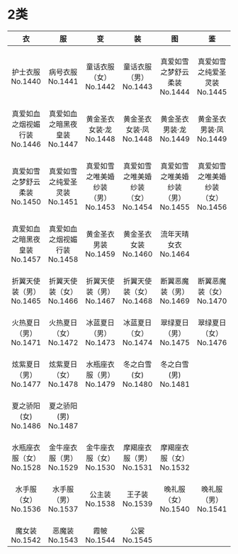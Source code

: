 # 2类

|              衣               |              服               |                 变                 |                 装                 |              图               |              鉴               |
| :---------------------------: | :---------------------------: | :--------------------------------: | :--------------------------------: | :---------------------------: | :---------------------------: |
| <br/>护士衣服<br/>No.1440                   | <br/>病号衣服<br/>No.1441                   | <br/>童话衣服（女）<br/>No.1442             | <br/>童话衣服（男）<br/>No.1443             | <br/>真爱如雪之梦舒云柔装<br/>No.1444       | <br/>真爱如雪之纯爱圣灵装<br/>No.1445       |
| <br/>真爱如血之烟视媚行装<br/>No.1446       | <br/>真爱如血之暗黑夜皇装<br/>No.1447       | <br/>黄金圣衣女装·龙<br/>No.1448            | <br/>黄金圣衣女装·凤<br/>No.1448            | <br/>黄金圣衣男装·龙<br/>No.1449            | <br/>黄金圣衣男装·凤<br/>No.1449            |
| <br/>真爱如雪之梦舒云柔装<br/>No.1450       | <br/>真爱如雪之纯爱圣灵装<br/>No.1451       | <br/>真爱如雪之唯美婚纱装（男）<br/>No.1453 | <br/>真爱如雪之唯美婚纱装（女）<br/>No.1454 | <br/>真爱如雪之唯美婚纱装（男）<br/>No.1455 | <br/>真爱如雪之唯美婚纱装（女）<br/>No.1456 |
| <br/>真爱如血之暗黑夜皇装<br/>No.1457       | <br/>真爱如血之烟视媚行装<br/>No.1458       | <br/>黄金圣衣男装<br/>No.1459               | <br/>黄金圣衣女装<br/>No.1460               | <br/>流年天晴女衣<br/>No.1464               |<br/>|
| <br/>折翼天使装（男）<br/>No.1465           | <br/>折翼天使装（女）<br/>No.1466           | <br/>折翼天使装（男）<br/>No.1467           | <br/>折翼天使装（女）<br/>No.1468           | <br/>断翼恶魔装（男）<br/>No.1469           | <br/>断翼恶魔装（女）<br/>No.1470           |
| <br/>火热夏日（男）<br/>No.1471             | <br/>火热夏日（女）<br/>No.1472             | <br/>冰蓝夏日（男）<br/>No.1473             | <br/>冰蓝夏日（女）<br/>No.1474             | <br/>翠绿夏日（男）<br/>No.1475             | <br/>翠绿夏日（女）<br/>No.1476             |
| <br/>炫紫夏日（男）<br/>No.1477             | <br/>炫紫夏日（女）<br/>No.1478             | <br/>水瓶座衣服（男）<br/>No.1479           | <br/>冬之白雪(女)<br/>No.1480               | <br/>冬之白雪(男)<br/>No.1481               |
| <br/>夏之骄阳(女)<br/>No.1486               | <br/>夏之骄阳(男)<br/>No.1487               |
| <br/>水瓶座衣服（女）<br/>No.1528           | <br/>金牛座衣服（男）<br/>No.1529           | <br/>金牛座衣服（女）<br/>No.1530           | <br/>摩羯座衣服（男）<br/>No.1531           | <br/>摩羯座衣服（女）<br/>No.1532           |<br/>|
| <br/>水手服（女）<br/>No.1536               | <br/>水手服（男）<br/>No.1537               | <br/>公主装<br/>No.1538                     | <br/>王子装<br/>No.1539                     | <br/>晚礼服（女）<br/>No.1540               | <br/>晚礼服（男）<br/>No.1541               |
| <br/>魔女装<br/>No.1542                     | <br/>恶魔装<br/>No.1543                     | <br/>霞帔<br/>No.1544                       | <br/>公裳<br/>No.1545                       |<br/>|<br/>|
